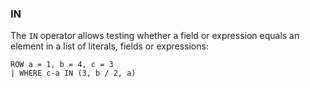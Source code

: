 <!--
This is generated by ESQL's AbstractFunctionTestCase. Do no edit it. See ../README.md for how to regenerate it.
-->

### IN
The `IN` operator allows testing whether a field or expression equals an element in a list of literals, fields or expressions:

```
ROW a = 1, b = 4, c = 3
| WHERE c-a IN (3, b / 2, a)
```
